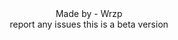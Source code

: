 <html>
  <head>
  </head>
  <body style="text-align: center;">
    Made by - Wrzp<br>report any issues this is a beta version
  </body>
</html>
